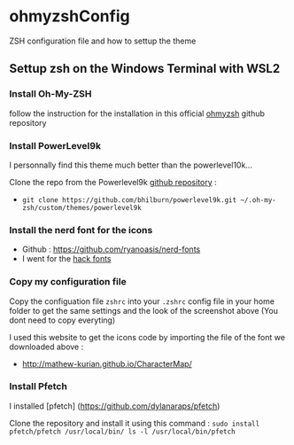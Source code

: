 # ohmyzshConfig

ZSH configuration file and how to settup the theme

## Settup zsh on the Windows Terminal with WSL2

### Install Oh-My-ZSH

follow the instruction for the installation in this official [ohmyzsh](https://github.com/ohmyzsh/ohmyzsh) github repository

### Install PowerLevel9k

I personnally find this theme much better than the powerlevel10k...

Clone the repo from the Powerlevel9k [github repository](https://github.com/Powerlevel9k/powerlevel9k) :

- `git clone https://github.com/bhilburn/powerlevel9k.git ~/.oh-my-zsh/custom/themes/powerlevel9k`

### Install the nerd font for the icons

- Github : https://github.com/ryanoasis/nerd-fonts
- I went for the [hack fonts](https://github.com/ryanoasis/nerd-fonts/blob/master/patched-fonts/Hack/Regular/complete/Hack%20Regular%20Nerd%20Font%20Complete.ttf)

### Copy my configuration file

Copy the configuation file `zshrc` into your `.zshrc` config file in your home folder to get the same settings and the look of the screenshot above (You dont need to copy everyting)

I used this website to get the icons code by importing the file of the font we downloaded above :

- http://mathew-kurian.github.io/CharacterMap/

### Install Pfetch

I installed [pfetch] (https://github.com/dylanaraps/pfetch)

Clone the repository and install it using this command : `sudo install pfetch/pfetch /usr/local/bin/ ls -l /usr/local/bin/pfetch`
